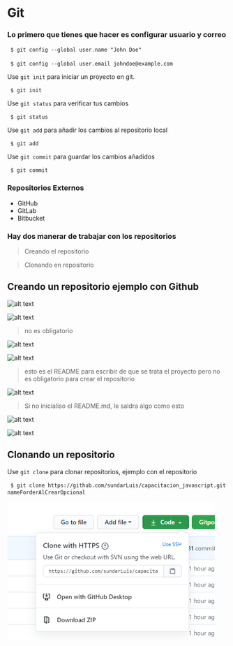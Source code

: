 # Git
### Lo primero que tienes que hacer es configurar usuario y correo
```
 $ git config --global user.name "John Doe"

 $ git config --global user.email johndoe@example.com
```
Use `git init` para iniciar un proyecto en git.
```
 $ git init
```
Use `git status` para verificar tus cambios
```
 $ git status
```
Use `git add` para añadir los cambios al repositorio local
```
 $ git add
```
Use `git commit` para guardar los cambios añadidos
```
 $ git commit
```
### Repositorios Externos 
- GitHub
- GitLab
- Bitbucket
### Hay dos manerar de trabajar con los repositorios 
> Creando el repositorio

> Clonando en repositorio

## Creando un repositorio ejemplo con Github
![alt text](https://docs.github.com/assets/images/help/repository/repo-create.png)

![alt text](https://docs.github.com/assets/images/help/repository/create-repository-name.png)
> no es obligatorio

![alt text](https://docs.github.com/assets/images/help/repository/create-repository-desc.png)

![alt text](https://docs.github.com/assets/images/help/repository/create-repository-public-private.png)

> esto es el README para escribir de que se trata el proyecto
> pero no es obligatorio para crear el repositorio

![alt text](https://docs.github.com/assets/images/help/repository/initialize-with-readme.png)

>Si no inicialiso el README.md, le saldra algo como esto

![alt text](https://d186loudes4jlv.cloudfront.net/git/images/github_new_repo3.png)

![alt text](https://docs.github.com/assets/images/help/repository/create-repository-button.png)

## Clonando un repositorio
Use `git clone` para clonar repositorios, ejemplo con el repositorio
```
 $ git clone https://github.com/sundarLuis/capacitacion_javascript.git nameForderAlCrearOpcional
```
![alt text](https://github.com/sundarLuis/capacitacion_javascript/blob/master/12_git/img/clonando.PNG?raw=true)